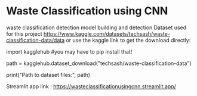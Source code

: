 # Waste Classification using CNN
waste classification detection model building and detection
Dataset used for this project https://www.kaggle.com/datasets/techsash/waste-classification-data/data
or use the kaggle link to get the download directly:

import kagglehub #you may have to pip install that!

path = kagglehub.dataset_download("techsash/waste-classification-data")

print("Path to dataset files:", path)

Streamlit app link :
https://wasteclassificationusingcnn.streamlit.app/
